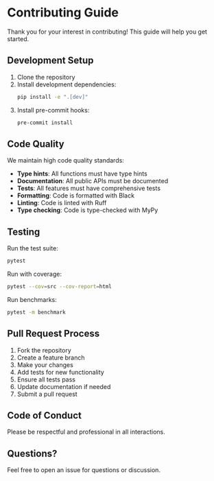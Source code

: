 # Contributing Guide

Thank you for your interest in contributing! This guide will help you get started.

## Development Setup

1. Clone the repository
2. Install development dependencies:
   ```bash
   pip install -e ".[dev]"
   ```
3. Install pre-commit hooks:
   ```bash
   pre-commit install
   ```

## Code Quality

We maintain high code quality standards:

- **Type hints**: All functions must have type hints
- **Documentation**: All public APIs must be documented
- **Tests**: All features must have comprehensive tests
- **Formatting**: Code is formatted with Black
- **Linting**: Code is linted with Ruff
- **Type checking**: Code is type-checked with MyPy

## Testing

Run the test suite:
```bash
pytest
```

Run with coverage:
```bash
pytest --cov=src --cov-report=html
```

Run benchmarks:
```bash
pytest -m benchmark
```

## Pull Request Process

1. Fork the repository
2. Create a feature branch
3. Make your changes
4. Add tests for new functionality
5. Ensure all tests pass
6. Update documentation if needed
7. Submit a pull request

## Code of Conduct

Please be respectful and professional in all interactions.

## Questions?

Feel free to open an issue for questions or discussion.
